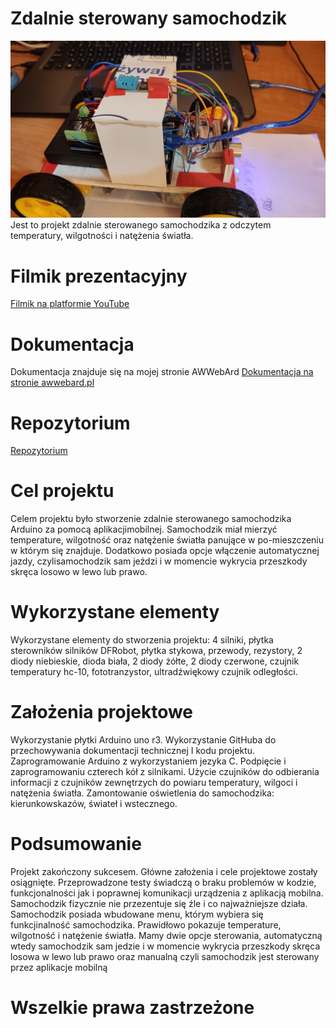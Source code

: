 # Zdalnie sterowany samochodzik 

![alt text](https://github.com/adrian-wlizlo/ProjektArduino/blob/master/samochodzki.jpg)
Jest to projekt zdalnie sterowanego samochodzika z odczytem temperatury, wilgotności i natężenia światła.

# Filmik prezentacyjny

[Filmik na platformie YouTube](https://youtu.be/NNZJSOutdXE)

# Dokumentacja

Dokumentacja znajduje się na mojej stronie AWWebArd
[Dokumentacja na stronie awwebard.pl](http://awwebard.pl/~adrian/dox/html/)

# Repozytorium

[Repozytorium](https://github.com/adrian-wlizlo/ProjektArduino)

# Cel projektu
Celem projektu było stworzenie zdalnie sterowanego samochodzika Arduino za pomocą aplikacjimobilnej. Samochodzik miał mierzyć temperature, wilgotność oraz natężenie światła panujące w po-mieszczeniu w którym się znajduje. Dodatkowo posiada opcje włączenie automatycznej jazdy, czylisamochodzik sam jeździ i w momencie wykrycia przeszkody skręca losowo w lewo lub prawo.

# Wykorzystane elementy
Wykorzystane elementy do stworzenia projektu:
4 silniki, płytka sterowników silników DFRobot, płytka stykowa, przewody, rezystory, 2 diody niebieskie, dioda biała, 2 diody żółte, 2 diody czerwone, czujnik temperatury hc-10, fototranzystor, ultradźwiękowy czujnik odległości.

# Założenia projektowe
Wykorzystanie płytki Arduino uno r3. Wykorzystanie GitHuba do przechowywania dokumentacji technicznej I kodu projektu. Zaprogramowanie Arduino z wykorzystaniem jezyka C. Podpięcie i zaprogramowaniu czterech kół z silnikami. Użycie czujników do odbierania informacji z czujników zewnętrzych do powiaru temperatury, wilgoci i natężenia światła. Zamontowanie oświetlenia do samochodzika: kierunkowskazów, świateł i wstecznego.

# Podsumowanie
Projekt zakończony sukcesem. Główne założenia i cele projektowe zostały osiągnięte. Przeprowadzone testy świadczą o braku problemów w kodzie, funkcjonalności jak i poprawnej komunikacji urządzenia z aplikacją mobilna. Samochodzik fizycznie nie przezentuje się źle i co najważniejsze działa. Samochodzik posiada wbudowane menu, którym wybiera się funkcjinalność samochodzika. Prawidłowo pokazuje temperature, wilgotność i natężenie światła. Mamy dwie opcje sterowania, automatyczną wtedy samochodzik sam jedzie i w momencie wykrycia przeszkody skręca losowa w lewo lub prawo oraz manualną czyli samochodzik jest sterowany przez aplikacje mobilną

# Wszelkie prawa zastrzeżone
